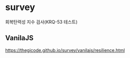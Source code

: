 # survey

회복탄력성 지수 검사(KRQ-53 테스트)

## VanilaJS
https://thegicode.github.io/survey/vanilajs/resilience.html